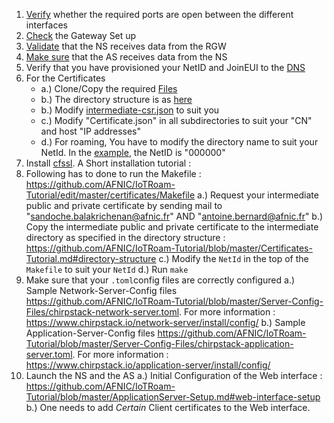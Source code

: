 1. [Verify] whether the required ports are open between the different interfaces  
 2. [Check] the Gateway Set up 
 3. [Validate] that the NS receives data from the RGW 
 4. [Make sure]  that the AS receives data from the NS  
 5. Verify that you have provisioned your NetID and JoinEUI to the [DNS] 
 6. For the Certificates
    * a.) Clone/Copy the required [Files] 
    * b.) The directory structure is as [here]
    * b.) Modify [intermediate-csr.json]  to suit you
    * c.) Modify "Certificate.json" in all subdirectories to suit your "CN" and host "IP addresses"
    * d.) For roaming, You have to modify the directory name to suit your NetId. In the [example], the NetID is "000000"
 7. Install [cfssl]. A Short installation tutorial : 
 8. Following has to done to run the Makefile : https://github.com/AFNIC/IoTRoam-Tutorial/edit/master/certificates/Makefile
    a.) Request your intermediate public and private certificate by sending mail to "sandoche.balakrichenan@afnic.fr" AND "antoine.bernard@afnic.fr"
    b.) Copy the intermediate public and private certificate to the intermediate directory as specified in the directory structure : https://github.com/AFNIC/IoTRoam-Tutorial/blob/master/Certificates-Tutorial.md#directory-structure
    c.) Modify the `NetId` in the top of the `Makefile` to suit your `NetId`
    d.) Run `make`
 9. Make sure that your `.toml`config files are correctly configured
    a.) Sample Network-Server-Config files https://github.com/AFNIC/IoTRoam-Tutorial/blob/master/Server-Config-Files/chirpstack-network-server.toml. For more information : https://www.chirpstack.io/network-server/install/config/
    b.) Sample Application-Server-Config files https://github.com/AFNIC/IoTRoam-Tutorial/blob/master/Server-Config-Files/chirpstack-application-server.toml. For more information : https://www.chirpstack.io/application-server/install/config/
10. Launch the NS and the AS 
    a.) Initial Configuration of the Web interface : https://github.com/AFNIC/IoTRoam-Tutorial/blob/master/ApplicationServer-Setup.md#web-interface-setup
    b.) One needs to add *Certain* Client certificates to the Web interface. 


[Verify]: https://github.com/AFNIC/IoTRoam-Tutorial/blob/master/Architecture.md
[Check]: https://github.com/AFNIC/IoTRoam-Tutorial/blob/master/Gateway-Setup.md#Post-Sanity-check
[Validate]: https://github.com/AFNIC/IoTRoam-Tutorial/blob/master/NetworkServer-Server-Setup.md#post-sanity-check-from-rgw-ns-setup
[Make sure]: https://github.com/AFNIC/IoTRoam-Tutorial/blob/master/ApplicationServer-Setup.md#post-sanity-check-from-rgw-ns-as-setup
[DNS]: https://github.com/AFNIC/IoTRoam-Tutorial/blob/master/DNS-Setup.md#how-to-provision-netids-and-joineuis-in-the-dns-for-otaa-and-roaming
[Files]: https://github.com/AFNIC/IoTRoam-Tutorial/tree/master/certificates
[here]: https://github.com/AFNIC/IoTRoam-Tutorial/blob/master/Certificates-Tutorial.md#directory-structure
[intermediate-csr.json]: https://github.com/AFNIC/IoTRoam-Tutorial/blob/master/certificates/config/intermediate-csr.json 
[example]: https://github.com/AFNIC/IoTRoam-Tutorial/tree/master/certificates/config/network-server/roaming/000000
[cfssl]: https://blog.cloudflare.com/introducing-cfssl/
[tutorial]: https://computingforgeeks.com/how-to-install-cloudflare-cfssl-on-linux-macos/
